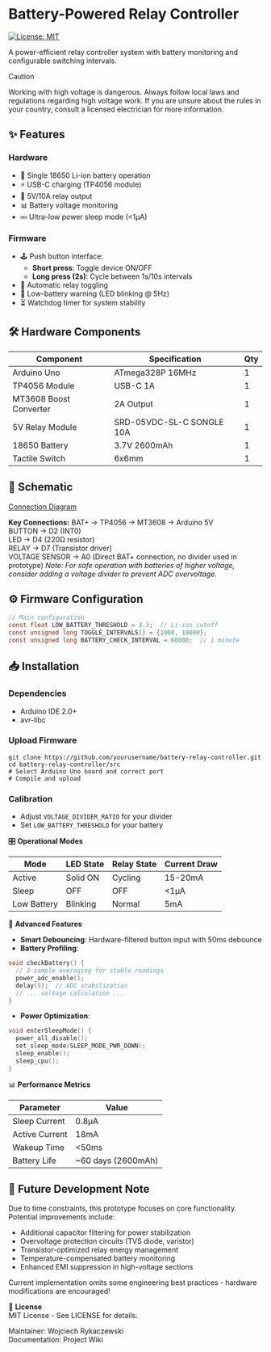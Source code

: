 # Battery-Powered Relay Controller

[![License: MIT](https://img.shields.io/badge/License-MIT-yellow.svg)](https://opensource.org/licenses/MIT)

A power-efficient relay controller system with battery monitoring and configurable switching intervals.

> [!CAUTION]
> Working with high voltage is dangerous. Always follow local laws and regulations regarding high voltage work. If you are unsure about the rules in your country, consult a licensed electrician for more information.

## ✨ Features

### Hardware
- 🔋 Single 18650 Li-ion battery operation
- ⚡ USB-C charging (TP4056 module)
- 🔌 5V/10A relay output
- 📊 Battery voltage monitoring
- 💤 Ultra-low power sleep mode (<1μA)

### Firmware
- 🕹️ Push button interface:
  - **Short press**: Toggle device ON/OFF
  - **Long press (2s)**: Cycle between 1s/10s intervals
- 🔄 Automatic relay toggling
- 🚨 Low-battery warning (LED blinking @ 5Hz)
- ⏳ Watchdog timer for system stability

## 🛠️ Hardware Components

| Component | Specification | Qty |
|-----------|---------------|-----|
| Arduino Uno | ATmega328P 16MHz | 1 |
| TP4056 Module | USB-C 1A | 1 |
| MT3608 Boost Converter | 2A Output | 1 |
| 5V Relay Module | SRD-05VDC-SL-C SONGLE 10A | 1 |
| 18650 Battery | 3.7V 2600mAh | 1 |
| Tactile Switch | 6x6mm | 1 |

## 📐 Schematic

[Connection Diagram](docs/schematic.pdf)

**Key Connections:**
BAT+ → TP4056 → MT3608 → Arduino 5V  
BUTTON → D2 (INT0)  
LED → D4 (220Ω resistor)  
RELAY → D7 (Transistor driver)  
VOLTAGE SENSOR → A0 (Direct BAT+ connection, no divider used in prototype)  *Note: For safe operation with batteries of higher voltage, consider adding a voltage divider to prevent ADC overvoltage.*

## ⚙️ Firmware Configuration

```c
// Main configuration  
const float LOW_BATTERY_THRESHOLD = 3.3;  // Li-ion cutoff  
const unsigned long TOGGLE_INTERVALS[] = {1000, 10000};  
const unsigned long BATTERY_CHECK_INTERVAL = 60000;  // 1 minute  
```

## 📥 Installation

### Dependencies
- Arduino IDE 2.0+
- avr-libc

### Upload Firmware

```
git clone https://github.com/yourusername/battery-relay-controller.git  
cd battery-relay-controller/src  
# Select Arduino Uno board and correct port  
# Compile and upload  
```

### Calibration
- Adjust `VOLTAGE_DIVIDER_RATIO` for your divider
- Set `LOW_BATTERY_THRESHOLD` for your battery

🎛️ **Operational Modes**

| Mode        | LED State | Relay State | Current Draw |
|-------------|-----------|-------------|--------------|
| Active      | Solid ON  | Cycling     | 15-20mA      |
| Sleep       | OFF       | OFF         | <1μA         |
| Low Battery | Blinking  | Normal      | 5mA          |

🌟 **Advanced Features**
- **Smart Debouncing**: Hardware-filtered button input with 50ms debounce
- **Battery Profiling**:
```c
void checkBattery() {  
  // 3-sample averaging for stable readings  
  power_adc_enable();  
  delay(5);  // ADC stabilization  
  // ... voltage calculation ...  
}  
```

- **Power Optimization**:
```c
void enterSleepMode() {  
  power_all_disable();  
  set_sleep_mode(SLEEP_MODE_PWR_DOWN);  
  sleep_enable();  
  sleep_cpu();  
}  
```

📊 **Performance Metrics**

| Parameter        | Value           |
|------------------|-----------------|
| Sleep Current    | 0.8μA           |
| Active Current   | 18mA            |
| Wakeup Time      | <50ms           |
| Battery Life     | ~60 days (2600mAh) |

## 🚀 Future Development Note

Due to time constraints, this prototype focuses on core functionality. Potential improvements include:

- Additional capacitor filtering for power stabilization  
- Overvoltage protection circuits (TVS diode, varistor)  
- Transistor-optimized relay energy management  
- Temperature-compensated battery monitoring  
- Enhanced EMI suppression in high-voltage sections  

Current implementation omits some engineering best practices - hardware modifications are encouraged!


📜 **License**  
MIT License - See LICENSE for details.

Maintainer: Wojciech Rykaczewski  
Documentation: Project Wiki
